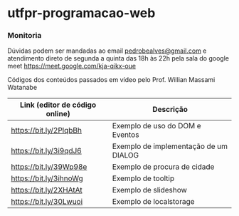 # utfpr-programacao-web

### Monitoria

Dúvidas podem ser mandadas ao email pedrobealves@gmail.com
e atendimento direto de segunda a quinta das 18h às 22h pela sala do google meet https://meet.google.com/kja-qikx-oue


Códigos dos conteúdos passados em vídeo pelo Prof. Willian Massami Watanabe


| Link (editor de código online)                          | Descrição                                  |
|---------------------------------------------------------|--------------------------------------------|
| https://bit.ly/2PlqbBh                                  | Exemplo de uso do DOM e Eventos            |
| https://bit.ly/3i9qdJ6                                  | Exemplo de implementação de um DIALOG      |
| https://bit.ly/39Wp98e                                  | Exemplo de procura de cidade               |
| https://bit.ly/3ihnoWg                                  | Exemplo de tooltip                         |
| https://bit.ly/2XHAtAt                                  | Exemplo de slideshow                         |
| https://bit.ly/30Lwuoi                                | Exemplo de localstorage                         |